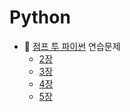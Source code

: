 # Python

* 📕 [점프 투 파이썬](https://wikidocs.net/book/1) 연습문제
  * [2장](https://github.com/s2zan/TIL/blob/master/python/jump-to-python/02.md)
  * [3장](https://github.com/s2zan/TIL/blob/master/python/jump-to-python/03.md)
  * [4장](https://github.com/s2zan/TIL/blob/master/python/jump-to-python/04.md)
  * [5장](https://github.com/s2zan/TIL/blob/master/python/jump-to-python/05.md)

